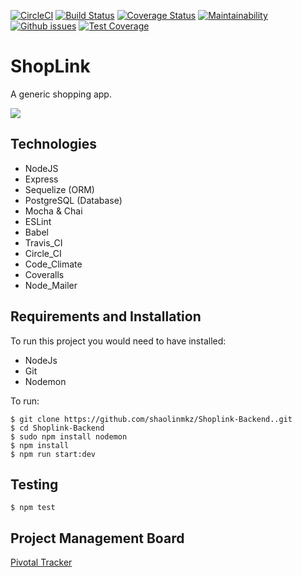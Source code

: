 [![CircleCI](https://circleci.com/gh/shaolinmkz/Shoplink-Backend/tree/develop.svg?style=svg)](https://circleci.com/gh/shaolinmkz/Shoplink-Backend/tree/develop) [![Build Status](https://travis-ci.org/shaolinmkz/Shoplink-Backend.svg?branch=develop)](https://travis-ci.org/shaolinmkz/Shoplink-Backend) [![Coverage Status](https://coveralls.io/repos/github/shaolinmkz/Shoplink-Backend/badge.svg)](https://coveralls.io/github/shaolinmkz/Shoplink-Backend) [![Maintainability](https://api.codeclimate.com/v1/badges/af7e7c82034962a61350/maintainability)](https://codeclimate.com/github/shaolinmkz/Shoplink-Backend/maintainability) [![Github issues](https://img.shields.io/github/issues-raw/shaolinmkz/Shoplink-Backend.svg?style=popout)](https://github.com/shaolinmkz/Shoplink-Backend/issues) [![Test Coverage](https://api.codeclimate.com/v1/badges/af7e7c82034962a61350/test_coverage)](https://codeclimate.com/github/shaolinmkz/Shoplink-Backend/test_coverage)

# ShopLink
A generic shopping app.

![](https://repository-images.githubusercontent.com/202969079/91dd7680-c1f1-11e9-92c7-a6193eadecc7)


## Technologies
- NodeJS
- Express
- Sequelize (ORM)
- PostgreSQL (Database)
- Mocha & Chai
- ESLint
- Babel
- Travis_CI
- Circle_CI
- Code_Climate
- Coveralls
- Node_Mailer

## Requirements and Installation

To run this project you would need to have installed:
- NodeJs
- Git
- Nodemon

To run:
```
$ git clone https://github.com/shaolinmkz/Shoplink-Backend..git
$ cd Shoplink-Backend
$ sudo npm install nodemon
$ npm install
$ npm run start:dev
```
## Testing
```
$ npm test
```

## Project Management Board
[Pivotal Tracker](https://www.pivotaltracker.com/n/projects/2385754)
